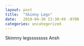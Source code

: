 ```yaml
---
layout: post
title:  "Skinny Legs"
date:   2018-04-30 13:30:49 -0700
categories: uncategorized
---
```


Skinnny legssssssss
Ansh
